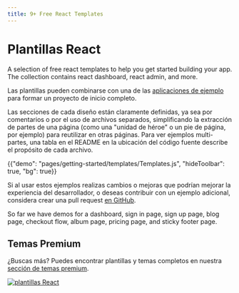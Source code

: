 ```yaml
---
title: 9+ Free React Templates
---
```


# Plantillas React

<p class="description">A selection of free react templates to help you get started building your app. The collection contains react dashboard, react admin, and more.</p>

Las plantillas pueden combinarse con una de las [aplicaciones de ejemplo](https://github.com/quizlet/material-ui/tree/master/examples) para formar un proyecto de inicio completo.

Las secciones de cada diseño están claramente definidas, ya sea por comentarios o por el uso de archivos separados, simplificando la extracción de partes de una página (como una "unidad de héroe" o un pie de página, por ejemplo) para reutilizar en otras páginas. Para ver ejemplos multi-partes, una tabla en el README en la ubicación del código fuente describe el propósito de cada archivo.

{{"demo": "pages/getting-started/templates/Templates.js", "hideToolbar": true, "bg": true}}

Si al usar estos ejemplos realizas cambios o mejoras que podrían mejorar la experiencia del desarrollador, o deseas contribuir con un ejemplo adicional, considera crear una pull request [en GitHub](https://github.com/quizlet/material-ui/pulls).

So far we have demos for a dashboard, sign in page, sign up page, blog page, checkout flow, album page, pricing page, and sticky footer page.

## Temas Premium

¿Buscas más? Puedes encontrar plantillas y temas completos en nuestra <a href="https://material-ui.com/store/?utm_source=docs&utm_medium=referral&utm_campaign=templates-store" data-ga-event-category="store" data-ga-event-action="click" data-ga-event-label="templates">sección de temas premium</a>.

<a href="https://material-ui.com/store/?utm_source=docs&utm_medium=referral&utm_campaign=templates-store" data-ga-event-category="store" data-ga-event-action="click" data-ga-event-label="templates"><img src="/static/images/themes-light.jpg" alt="plantillas React" /></a>
